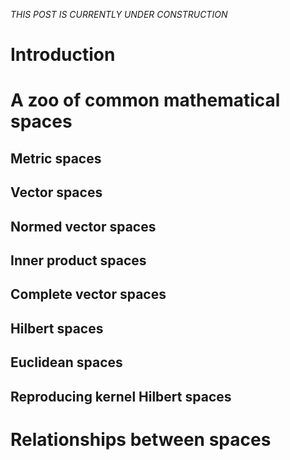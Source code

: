 
_THIS POST IS CURRENTLY UNDER CONSTRUCTION_

# Introduction

# A zoo of common mathematical spaces

## Metric spaces

## Vector spaces

## Normed vector spaces

## Inner product spaces

## Complete vector spaces

## Hilbert spaces

## Euclidean spaces

## Reproducing kernel Hilbert spaces

# Relationships between spaces
